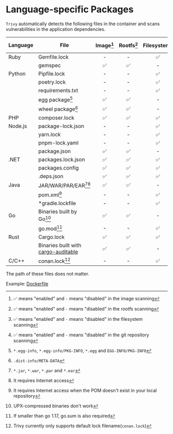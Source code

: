 # Language-specific Packages

`Trivy` automatically detects the following files in the container and scans vulnerabilities in the application dependencies.

| Language | File                                                                                       | Image[^8] | Rootfs[^9] | Filesystem[^10] | Repository[^11] | Dev dependencies |
| -------- |--------------------------------------------------------------------------------------------| :-------: | :--------: | :-------------: | :-------------: | ---------------- |
| Ruby     | Gemfile.lock                                                                               |     -     |     -      |        ✅        |        ✅        | included         |
|          | gemspec                                                                                    |     ✅     |     ✅      |        -        |        -        | included         |
| Python   | Pipfile.lock                                                                               |     -     |     -      |        ✅        |        ✅        | excluded         |
|          | poetry.lock                                                                                |     -     |     -      |        ✅        |        ✅        | included         |
|          | requirements.txt                                                                           |     -     |     -      |        ✅        |        ✅        | included         |
|          | egg package[^1]                                                                            |     ✅     |     ✅      |        -        |        -        | excluded         |
|          | wheel package[^2]                                                                          |     ✅     |     ✅      |        -        |        -        | excluded         |
| PHP      | composer.lock                                                                              |     ✅     |     ✅      |        ✅        |        ✅        | excluded         |
| Node.js  | package-lock.json                                                                          |     -     |     -      |        ✅        |        ✅        | excluded         |
|          | yarn.lock                                                                                  |     -     |     -      |        ✅        |        ✅        | included         |
|          | pnpm-lock.yaml                                                                             |     -     |     -      |        ✅        |        ✅        | excluded         |
|          | package.json                                                                               |     ✅     |     ✅      |        -        |        -        | excluded         |
| .NET     | packages.lock.json                                                                         |     ✅     |     ✅      |        ✅        |        ✅        | included         |
|          | packages.config                                                                            |     ✅     |     ✅      |        ✅        |        ✅        | excluded         |
|          | .deps.json                                                                                 |     ✅     |     ✅      |        ✅        |        ✅        | excluded         |
| Java     | JAR/WAR/PAR/EAR[^3][^4]                                                                    |     ✅     |     ✅      |        -        |        -        | included         |
|          | pom.xml[^5]                                                                                |     -     |     -      |        ✅        |        ✅        | excluded         |
|          | *gradle.lockfile                                                                           |     -     |     -      |        ✅        |        ✅        | excluded         |
| Go       | Binaries built by Go[^6]                                                                   |     ✅     |     ✅      |        -        |        -        | excluded         |
|          | go.mod[^7]                                                                                 |     -     |     -      |        ✅        |        ✅        | included         |
| Rust     | Cargo.lock                                                                                 |     ✅     |     ✅      |        ✅        |        ✅        | included         |
|          | Binaries built with [cargo-auditable](https://github.com/rust-secure-code/cargo-auditable) |     ✅     |     ✅      |        -        |        -        | excluded   
| C/C++    | conan.lock[^12]                                                                            |     -     |     -      |        ✅        |        ✅        | excluded         |

The path of these files does not matter.

Example: [Dockerfile](https://github.com/aquasecurity/trivy-ci-test/blob/main/Dockerfile)

[^1]: `*.egg-info`, `*.egg-info/PKG-INFO`, `*.egg` and `EGG-INFO/PKG-INFO`
[^2]: `.dist-info/META-DATA`
[^3]: `*.jar`, `*.war`, `*.par` and `*.ear`
[^4]: It requires Internet access
[^5]: It requires Internet access when the POM doesn't exist in your local repository
[^6]: UPX-compressed binaries don't work
[^7]: If smaller than go 1.17, go.sum is also required
[^8]: ✅ means "enabled" and `-` means "disabled" in the image scanning
[^9]: ✅ means "enabled" and `-` means "disabled" in the rootfs scanning
[^10]: ✅ means "enabled" and `-` means "disabled" in the filesystem scanning
[^11]: ✅ means "enabled" and `-` means "disabled" in the git repository scanning
[^12]: Trivy currently only supports default lock filename(`conan.lock`)